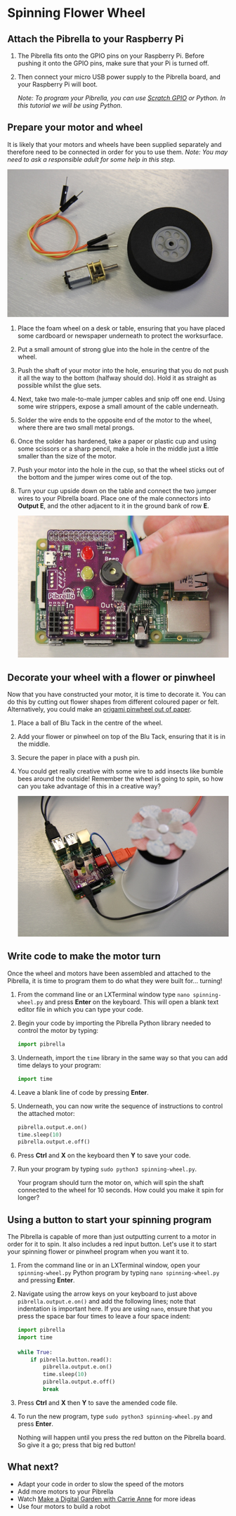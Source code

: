 # Spinning Flower Wheel

## Attach the Pibrella to your Raspberry Pi

1. The Pibrella fits onto the GPIO pins on your Raspberry Pi. Before pushing it onto the GPIO pins, make sure that your Pi is turned off.

1. Then connect your micro USB power supply to the Pibrella board, and your Raspberry Pi will boot.

    *Note: To program your Pibrella, you can use [Scratch GPIO](http://scratchgpio.github.io) or Python. In this tutorial we will be using Python.*

## Prepare your motor and wheel

It is likely that your motors and wheels have been supplied separately and therefore need to be connected in order for you to use them. *Note: You may need to ask a responsible adult for some help in this step.*

  ![](images/hardware.JPG)

1. Place the foam wheel on a desk or table, ensuring that you have placed some cardboard or newspaper underneath to protect the worksurface.

1. Put a small amount of strong glue into the hole in the centre of the wheel.

1. Push the shaft of your motor into the hole, ensuring that you do not push it all the way to the bottom (halfway should do). Hold it as straight as possible whilst the glue sets.

1. Next, take two male-to-male jumper cables and snip off one end. Using some wire strippers, expose a small amount of the cable underneath.

1. Solder the wire ends to the opposite end of the motor to the wheel, where there are two small metal prongs.

1. Once the solder has hardened, take a paper or plastic cup and using some scissors or a sharp pencil, make a hole in the middle just a little smaller than the size of the motor.

1. Push your motor into the hole in the cup, so that the wheel sticks out of the bottom and the jumper wires come out of the top.

1. Turn your cup upside down on the table and connect the two jumper wires to your Pibrella board. Place one of the male connectors into **Output E**, and the other adjacent to it in the ground bank of row **E**.

    ![](images/setup.JPG)

## Decorate your wheel with a flower or pinwheel

Now that you have constructed your motor, it is time to decorate it. You can do this by cutting out flower shapes from different coloured paper or felt. Alternatively, you could make an [origami pinwheel out of paper](http://www.wikihow.com/Make-an-Origami-Pinwheel).

1. Place a ball of Blu Tack in the centre of the wheel.

1. Add your flower or pinwheel on top of the Blu Tack, ensuring that it is in the middle.

1. Secure the paper in place with a push pin.

1. You could get really creative with some wire to add insects like bumble bees around the outside! Remember the wheel is going to spin, so how can you take advantage of this in a creative way?

    ![](images/spinning-flower.JPG)

## Write code to make the motor turn

Once the wheel and motors have been assembled and attached to the Pibrella, it is time to program them to do what they were built for... turning!

1. From the command line or an LXTerminal window type `nano spinning-wheel.py` and press **Enter** on the keyboard. This will open a blank text editor file in which you can type your code.

1. Begin your code by importing the Pibrella Python library needed to control the motor by typing:

    ```python
    import pibrella
    ```

1. Underneath, import the `time` library in the same way so that you can add time delays to your program:

    ```python
    import time
    ```
1. Leave a blank line of code by pressing **Enter**.

1. Underneath, you can now write the sequence of instructions to control the attached motor:

    ```python
    pibrella.output.e.on()
    time.sleep(10)
    pibrella.output.e.off()
    ```

1. Press **Ctrl** and **X** on the keyboard then **Y** to save your code.

1. Run your program by typing `sudo python3 spinning-wheel.py`.

    Your program should turn the motor on, which will spin the shaft connected to the wheel for 10 seconds. How could you make it spin for longer?

## Using a button to start your spinning program

The Pibrella is capable of more than just outputting current to a motor in order for it to spin. It also includes a red input button. Let's use it to start your spinning flower or pinwheel program when you want it to.

1. From the command line or in an LXTerminal window, open your `spinning-wheel.py` Python program by typing `nano spinning-wheel.py` and pressing **Enter**.

1. Navigate using the arrow keys on your keyboard to just above `pibrella.output.e.on()` and add the following lines; note that indentation is important here. If you are using `nano`, ensure that you press the space bar four times to leave a four space indent:

    ```python
    import pibrella
    import time

    while True:
        if pibrella.button.read():
            pibrella.output.e.on()
            time.sleep(10)
            pibrella.output.e.off()
            break
    ```

1. Press **Ctrl** and **X** then **Y** to save the amended code file.

1. To run the new program, type `sudo python3 spinning-wheel.py` and press **Enter**.

    Nothing will happen until you press the red button on the Pibrella board. So give it a go; press that big red button!

## What next?

- Adapt your code in order to slow the speed of the motors
- Add more motors to your Pibrella
- Watch [Make a Digital Garden with Carrie Anne](https://www.youtube.com/watch?v=4Fs7y7gZIag) for more ideas
- Use four motors to build a robot

